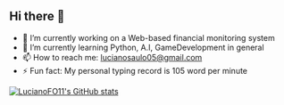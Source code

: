 ## Hi there 👋


- 🔭 I’m currently working on a Web-based financial monitoring system
- 🌱 I’m currently learning Python, A.I, GameDevelopment in general
- 📫 How to reach me: lucianosaulo05@gmail.com
- ⚡ Fun fact: My personal typing record is 105 word per minute

[![LucianoFO11's GitHub stats](https://github-readme-stats.vercel.app/api?username=LucianoFO11)](https://github.com/anuraghazra/github-readme-stats)
